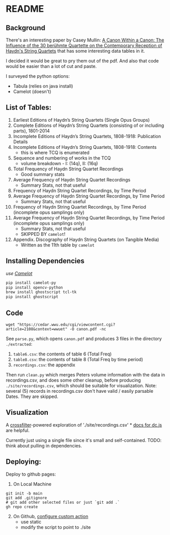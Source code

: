 # README

## Background
There's an interesting paper by Casey Mullin: [A Canon Within a Canon: The Influence of the 30 berühmte Quartette on the Contemporary Reception of Haydn's String Quartets](httpe://cedar.wwu.edu/cgi/viewcontent.cgi?article=2108&context=wwuet) that has some interesting data tables in it.

I decided it would be great to pry them out of the pdf. And also that code would be easier than a lot of cut and paste.

I surveyed the python options:
* Tabula (relies on java install)
* Camelot (doesn't)

## List of Tables:
1. Earliest Editions of Haydn’s String Quartets (Single Opus Groups)
2. Complete Editions of Haydn’s String Quartets (consisting of or including parts), 1801-2014 
3. Incomplete Editions of Haydn’s String Quartets, 1808-1918: Publication Details 
4. Incomplete Editions of Haydn’s String Quartets, 1808-1918: Contents
    * this is where TCQ is enumerated
5. Sequence and numbering of works in the TCQ
    * volume breakdown - I: (14q), II: (16q)
6. Total Frequency of Haydn String Quartet Recordings
    * Good summary stats
7. Average Frequency of Haydn String Quartet Recordings
    * Summary Stats, not that useful
8. Frequency of Haydn String Quartet Recordings, by Time Period
9. Average Frequency of Haydn String Quartet Recordings, by Time Period
    * Summary Stats, not that useful
10. Frequency of Haydn String Quartet Recordings, by Time Period (incomplete
opus samplings only)
11. Average Frequency of Haydn String Quartet Recordings, by Time Period
(incomplete opus samplings only)
    * Summary Stats, not that useful
    * SKIPPED BY `camelot`!
12. Appendix. Discography of Haydn String Quartets (on Tangible Media)
    * Written as the 11th table by `camelot`

## Installing Dependencies
*use [Camelot](https://camelot-py.readthedocs.io/en/master/)*

```bash
pip install camelot-py
pip install opencv-python
brew install ghostscript tcl-tk
pip install ghostscript
```
 
## Code

`wget "https://cedar.wwu.edu/cgi/viewcontent.cgi?article=2108&context=wwuet" -O canon.pdf -nc`

See `parse.py`, which opens `canon.pdf` and produces 3 files in the directory `./extracted`:
1. `table6.csv`: the contents of table 6 (Total Freq)
1. `table8.csv`: the contents of table 8 (Total Freq by time period)
1. `recordings.csv`: the appendix

Then run `clean.py` which merges Peters volume information with the data in recordings.csv, and does some other cleanup, before producing `./site/recordings.csv`, which should be suitable for visualization. Note: several (5) records in recordings.csv don't have valid / easily parsable Dates. They are skipped.

## Visualization 
A [crossfilter](https://github.com/crossfilter/crossfilter)-powered exploration of './site/recordings.csv'
    * [docs for dc.js](https://github.com/dc-js/dc.js/blob/develop/docs/api-latest.md) are helpful.

Currently just using a single file since it's small and self-contained. TODO: think about pulling in dependencies.

## Deploying:
Deploy to github pages:
1. On Local Machine
```
git init -b main
git add .gitignore
# git add other selected files or just `git add .`
gh repo create
```

2. On Github, [configure custom action](https://docs.github.com/en/pages/getting-started-with-github-pages/configuring-a-publishing-source-for-your-github-pages-site#publishing-with-a-custom-github-actions-workflow)
    * use static
    * modify the script to point to ./site
